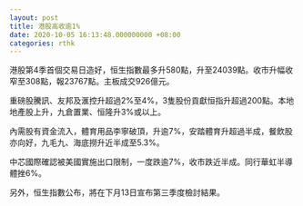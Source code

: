 ```yaml
---
layout: post
title: 港股高收逾1%
date: 2020-10-05 16:13:48.000000000 +08:00
categories: rthk
---
```


港股第4季首個交易日造好，恒生指數最多升580點，升至24039點。收市升幅收窄至308點，報23767點。主板成交926億元。

重磅股騰訊、友邦及滙控升超過2%至4%，3隻股份貢獻恒指升超過200點。本地地產股上升，九倉置業、恒隆升3%或以上。

內需股有資金流入，體育用品李寧破頂，升逾7%，安踏體育升超過半成，餐飲股亦向好，九毛九、海底撈升近半成至5.3%。

中芯國際確認被美國實施出口限制，一度跌逾7%，收市跌近半成。同行華虹半導體挫6%。

另外，恒生指數公布，將在下月13日宣布第三季度檢討結果。
